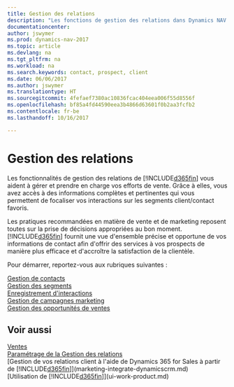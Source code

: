 ```yaml
---
title: Gestion des relations
description: "Les fonctions de gestion des relations dans Dynamics NAV prennent en charge vos efforts en matière de vente et vous permettent d'accéder à des informations sur les contacts et les prospects afin de pouvoir servir vos clients efficacement."
documentationcenter: 
author: jswymer
ms.prod: dynamics-nav-2017
ms.topic: article
ms.devlang: na
ms.tgt_pltfrm: na
ms.workload: na
ms.search.keywords: contact, prospect, client
ms.date: 06/06/2017
ms.author: jswymer
ms.translationtype: HT
ms.sourcegitcommit: 4fefaef7380ac10836fcac404eea006f55d8556f
ms.openlocfilehash: bf85a4fd44590eea3b4866d63601f0b2aa3fcfb2
ms.contentlocale: fr-be
ms.lasthandoff: 10/16/2017

---
```

# <a name="managing-relationships"></a>Gestion des relations
Les fonctionnalités de gestion des relations de [!INCLUDE[d365fin](includes/d365fin_md.md)] vous aident à gérer et prendre en charge vos efforts de vente. Grâce à elles, vous avez accès à des informations complètes et pertinentes qui vous permettent de focaliser vos interactions sur les segments client/contact favoris.

Les pratiques recommandées en matière de vente et de marketing reposent toutes sur la prise de décisions appropriées au bon moment. [!INCLUDE[d365fin](includes/d365fin_md.md)] fournit une vue d'ensemble précise et opportune de vos informations de contact afin d'offrir des services à vos prospects de manière plus efficace et d'accroître la satisfaction de la clientèle.

Pour démarrer, reportez-vous aux rubriques suivantes :

[Gestion de contacts](marketing-contacts.md)  
[Gestion des segments](marketing-segments.md)  
[Enregistrement d'interactions](marketing-interactions.md)  
[Gestion de campagnes marketing](marketing-campaigns.md)  
[Gestion des opportunités de ventes](marketing-manage-sales-opportunities.md)

## <a name="see-also"></a>Voir aussi
[Ventes](sales-manage-sales.md)  
[Paramétrage de la Gestion des relations](marketing-setup-marketing.md)  
[Gestion de vos relations client à l'aide de Dynamics 365 for Sales à partir de [!INCLUDE[d365fin](includes/d365fin_md.md)]](marketing-integrate-dynamicscrm.md)  
[Utilisation de [!INCLUDE[d365fin](includes/d365fin_md.md)]](ui-work-product.md)  

